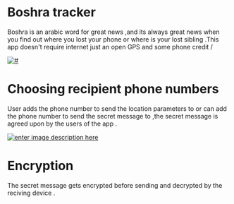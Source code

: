 # Boshra tracker

Boshra is an arabic word for great news ,and its always great news when you find out where you lost your phone or where is your lost sibling .This app doesn't require internet just an open GPS and some phone credit /


[![#][1]][1]

# Choosing recipient phone numbers

User adds the phone number to send the location parameters to or can add the phone number to send the secret message to ,the secret message is agreed upon by the users of the app .

[![enter image description here][2]][2]


  [1]: https://i.stack.imgur.com/5eiWS.png
  [2]: https://i.stack.imgur.com/Ldavh.png


# Encryption 
The secret message gets encrypted before sending and decrypted by the reciving device . 

